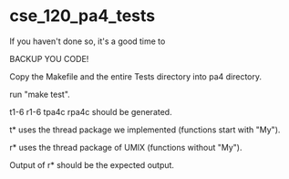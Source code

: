 # cse_120_pa4_tests

If you haven't done so, it's a good time to

BACKUP YOU CODE!

Copy the Makefile and the entire Tests directory into pa4 directory.

run "make test".

t1-6 r1-6 tpa4c rpa4c should be generated.

t* uses the thread package we implemented (functions start with "My").

r* uses the thread package of UMIX (functions without "My").

Output of r* should be the expected output.
